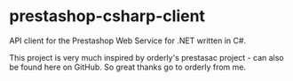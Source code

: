 prestashop-csharp-client
========================

API client for the Prestashop Web Service for .NET written in C#.

This project is very much inspired by orderly's prestasac project - can also be found here on GitHub. So great thanks go to orderly from me.
